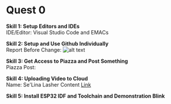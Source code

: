 # **Quest 0**
**Skill 1: Setup Editors and IDEs** <br/>
IDE/Editor: Visual Studio Code and EMACs

**Skill 2: Setup and Use Github Individually**<br/>
Report Before Change:
![alt text](https://user-images.githubusercontent.com/55998621/92247287-00d94c00-ee95-11ea-89dd-cda2a99e2c4e.png)

**Skill 3: Get Access to Piazza and Post Something**<br/>
Piazza Post:

**Skill 4: Uploading Video to Cloud**<br/>
Name: Se'Lina Lasher
Content [Link](https://drive.google.com/file/d/1VZ_I1AJwsZGRZhX8DZXpN17gRsuCtVZK/preview)

**Skill 5: Install ESP32 IDF and Toolchain and Demonstration Blink**<br/>